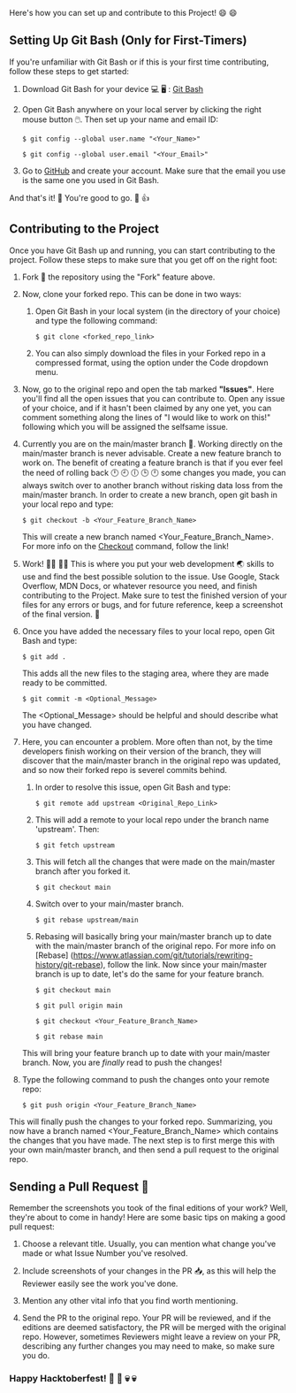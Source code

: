 Here's how you can set up and contribute to this Project! :smile: :smile:

## Setting Up Git Bash (Only for First-Timers)

If you're unfamiliar with Git Bash or if this is your first time contributing, follow these steps to get started:

1. Download Git Bash for your device :computer: :desktop_computer: : [Git Bash](https://git-scm.com/downloads)

1. Open Git Bash anywhere on your local server by clicking the right mouse button :computer_mouse:. Then set up your name and email ID:

	`$ git config --global user.name "<Your_Name>"`
	
	`$ git config --global user.email "<Your_Email>"`

1. Go to [GitHub](http://github.com/) and create your account. Make sure that the email you use is the same one you used in Git Bash.

And that's it! :star_struck: You're good to go. :partying_face: :+1:

## Contributing to the Project 

Once you have Git Bash up and running, you can start contributing to the project. Follow these steps to make sure that you get off on the right foot: 
 
1. Fork :fork_and_knife: the repository using the "Fork" feature above.

1. Now, clone your forked repo. This can be done in two ways:

	1. Open Git Bash in your local system (in the directory of your choice) and type the following command: 

		`$ git clone <forked_repo_link>`

	1. You can also simply download the files in your Forked repo in a compressed format, using the option under the Code dropdown menu.

1. Now, go to the original repo and open the tab marked **"Issues"**. Here you'll find all the open issues that you can contribute to. Open any issue of your choice, and if it hasn't been claimed by any one yet, you can comment something along the lines of "I would like to work on this!" following which you will be assigned the selfsame issue. 

1. Currently you are on the main/master branch :brain:. Working directly on the main/master branch is never advisable. 
Create a new feature branch to work on. The benefit of creating a feature branch is that if you ever feel the need of rolling back :clock12: :clock9: :clock6: :clock3: :clock12: some changes you made, you can always switch over to another branch without risking data loss from the main/master branch. In order to create a new branch, open git bash in your local repo and type:

	`$ git checkout -b <Your_Feature_Branch_Name>`
	
	This will create a new branch named <Your_Feature_Branch_Name>. For more info on the [Checkout](https://www.atlassian.com/git/tutorials/using-branches/git-checkout) command, follow the link! 

1. Work! :man_mechanic: :woman_mechanic: This is where you put your web development :earth_asia: skills to use and find the best possible solution to the issue. Use Google, Stack Overflow, MDN Docs, or whatever resource you need, and finish contributing to the Project. Make sure to test the finished version of your files for any errors or bugs, and for future reference, keep a screenshot of the final version. :rocket: 

1. Once you have added the necessary files to your local repo, open Git Bash and type:

	`$ git add .`

	This adds all the new files to the staging area, where they are made ready to be committed.

	`$ git commit -m <Optional_Message>`

	The <Optional_Message> should be helpful and should describe what you have changed.

1. Here, you can encounter a problem. More often than not, by the time developers finish working on their version of the branch, they will discover that the main/master branch in the original repo was updated, and so now their forked repo is severel commits behind. 

	1. In order to resolve this issue, open Git Bash and type:

		`$ git remote add upstream <Original_Repo_Link>`

	1. This will add a remote to your local repo under the branch name 'upstream'. Then:

		`$ git fetch upstream`

	1. This will fetch all the changes that were made on the main/master branch after you forked it.

		`$ git checkout main`

	1. Switch over to your main/master branch.

		`$ git rebase upstream/main`

	1. Rebasing will basically bring your main/master branch up to date with the main/master branch of the original repo. For more info on [Rebase] (https://www.atlassian.com/git/tutorials/rewriting-history/git-rebase), follow the link. Now since your main/master branch is up to date, let's do the same for your feature branch. 
	
		`$ git checkout main`
		
		`$ git pull origin main`
		
		`$ git checkout <Your_Feature_Branch_Name>`
		
		`$ git rebase main`
	
	This will bring your feature branch up to date with your main/master branch. Now, you are *finally* read to push the changes!
	
1. Type the following command to push the changes onto your remote repo:

	`$ git push origin <Your_Feature_Branch_Name>` 

This will finally push the changes to your forked repo. Summarizing, you now have a branch named <Your_Feature_Branch_Name> which contains the changes that you have made. The next step is to first merge this with your own main/master branch, and then send a pull request to the original repo. 

## Sending a Pull Request :email:

Remember the screenshots you took of the final editions of your work? Well, they're about to come in handy! Here are some basic tips on making a good pull request:

1. Choose a relevant title. Usually, you can mention what change you've made or what Issue Number you've resolved.

1. Include screenshots of your changes in the PR :inbox_tray:, as this will help the Reviewer easily see the work you've done. 

1. Mention any other vital info that you find worth mentioning. 

1. Send the PR to the original repo. Your PR will be reviewed, and if the editions are deemed satisfactory, the PR will be merged with the original repo. However, sometimes Reviewers might leave a review on your PR, describing any further changes you may need to make, so make sure you do. 

### Happy Hacktoberfest! :ghost: :ghost: :skull: :skull:
